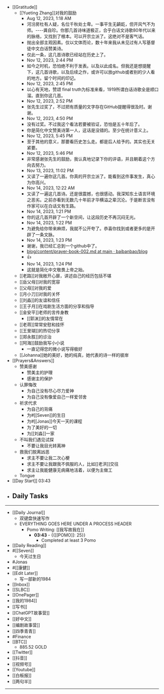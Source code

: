 - [[Gratitude]]
    - [[Yueting Zhang]]对我的鼓励
        - Aug 12, 2023, 1:18 AM
        - 河汾房杜有人疑，名位千秋处士卑。一事平生无齮龁，但开风气不为师。----龚自珍。你那几首诗味道极正，合乎白话文诗歌80年代以来的脉络，又找到了根本。可以开宗立派了。这绝对不是客气话。
        - 抛出全部主观因素。仅以文体而论，数十年来我从未见过有人写基督徒中文白话赞美诗。
        - 仅此一条，这几首诗歌已经站在历史上了。
        - Nov 12, 2023, 2:44 PM
        - 如今之时机，恐怕绝不利于发表。以及以此成名。但我还是想提醒下，这几首诗歌，以及后续之作，或许可以放github或者别的少人看的地方。留个时间的印记。
        - Nov 12, 2023, 2:45 PM
        - 以心有天地，赞颂 final truth为标准来看，1919所谓白话诗歌全是顺口溜。直到你这几首。
        - Nov 12, 2023, 2:52 PM
        - 张先生过奖了，不过把有质量的文字存在GitHub提醒得很及时。谢谢。
        - Nov 12, 2023, 4:50 PM
        - 没有过奖。不过我这个看法若要被验证，恐怕是五十年后了。
        - 你是简化中文赞美诗第一人，这话是没错的。至少在统计意义上。
        - Nov 12, 2023, 5:45 PM
        - 至于其他的意义，那要看历史怎么走。都是后人给予的。其实也无关紧要。
        - Nov 12, 2023, 5:46 PM
        - 非常感谢张先生的鼓励，我认真地记录下你的评语，并且朝着这个方向去努力。
        - Nov 13, 2023, 11:02 PM
        - 又读了一遍你这几首。你真的开宗立派了。能看到这件事发生，真心为你高兴。
        - Nov 14, 2023, 12:22 AM
        - 又读了一遍这几首诗。还是很震撼，也很感动。我深知东土语言环境之恶劣。之前亦看到无数几十年前才华横溢之辈沉沦。于是断言没有作家可以在白话文有生路。
        - Nov 14, 2023, 1:21 PM
        - 你的这几首开辟了一个新空间，让这段历史不再沉闷无光。
        - Nov 14, 2023, 1:22 PM
        - 为避免给你带来麻烦，我就不公开夸了。恭喜你找到或者更多的是开辟了一条文脉。
        - Nov 14, 2023, 1:23 PM
        - 谢谢，我已经汇总到一个github中了。
        - [blog/content/prayer-book-002.md at main · baibanbao/blog](https://github.com/baibanbao/blog/blob/main/content/prayer-book-002.md)
        - 👍
        - Nov 14, 2023, 1:24 PM
        - 这就是简化中文敬畏上帝之始。
    - [[老路]]对我敞开心扉，讲述自己的经历包括不堪
    - [[岳父母]]对我的宽容
    - [[父母]]对我的爱
    - [[月小刀]]对我的关怀
    - [[刘淼]]的友谊和信任
    - [[王子月]]在戏剧生活方面的分享和指导
    - [[金安平]]老师的言传身教
        - [[郭沫]]的友情常在
    - [[老蒋]]常常安慰和挂怀
    - [[王旻瑚]]的热切分享
    - [[郑永胜]]的诊治
    - [[阿海]]鼓励我写小小说
        - 一直记得您的微小说写得极好
    - [[Johanna]]她的美好，她的纯真，她代表的诗一样的彼岸
- [[Prayers&Answers]]
    - 赞美感谢
        - 赞美主的护理
        - 感谢主的保护
    - 认罪悔改
        - 为自己没有尽心尽力爱神
        - 为自己没有像爱自己一样爱邻舍
    - 祈求代求
        - 为自己的背痛
        - 为#[[Seven]]的生日
        - 为#[[Jonas]]今天一天的课程
        - 为了美好的一切
        - 为[[刘淼]]一家
    - 不叫我们遇见试探
        - 不要让我目光转离神
    - 救我们脱离凶恶
        - 求主不要让我二次心梗
        - 求主不要让我跟我不佩服的人，比如[[老洪]]交往
        - 求主让我能健康无病痛地活着，以便为主做工
    - Tongue
- [[Day Start]] 03:43
- Daily Tasks
    - 
- ---
- [[Daily Journal]] 
    - 双键盘快速写作
    - EVERYTHING GOES HERE UNDER A PROCESS HEADER
        - Pomo Writing: [[我写故我在]]
            - **03:43** - {{[[POMO]]: 25}}
                -  Completed at least 3 Pomo
- [[Daily Reading]]
- #[[Seven]]
    - 今天过生日
- #Jonas 
- #[[康健]]
- [[Edit Later]]
    - 写一部新的1984
- [[Inbox]]
- [[SLBC]]
- [[OnePager]]
- [[我的1984]]
- [[写书]]
- [[ChatGPT故事营]]
- [[好中文]]
- [[编剧故事营]]
- [[四季青青]]
- #Finance
- [[BTC]]
    - 885.52 GOLD
- [[Twitter]]
- [[抖音]]
- [[视频号]]
- [[Youtube]]
- [[白板报]]
- [[两句半]]
- ---
